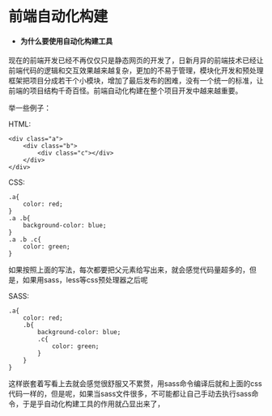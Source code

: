 # 前端自动化构建

* #### 为什么要使用自动化构建工具

现在的前端开发已经不再仅仅只是静态网页的开发了，日新月异的前端技术已经让前端代码的逻辑和交互效果越来越复杂，更加的不易于管理，模块化开发和预处理框架把项目分成若干个小模块，增加了最后发布的困难，没有一个统一的标准，让前端的项目结构千奇百怪。前端自动化构建在整个项目开发中越来越重要。

举一些例子：

HTML:

```
<div class="a">
    <div class="b">
        <div class="c"></div>
    </div>
</div>
```

CSS:

```
.a{
    color: red;
}
.a .b{
    background-color: blue;
}
.a .b .c{
    color: green;
}
```

如果按照上面的写法，每次都要把父元素给写出来，就会感觉代码量超多的，但是，如果用sass，less等css预处理器之后呢

SASS:

```
.a{
    color: red;
    .b{
        background-color: blue;
        .c{
            color: green;
        }
    }
}
```

这样嵌套着写看上去就会感觉很舒服又不累赘，用sass命令编译后就和上面的css代码一样的，但是呢，如果当sass文件很多，不可能都让自己手动去执行sass命令，于是乎自动化构建工具的作用就凸显出来了，

